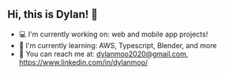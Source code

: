 ## Hi, this is Dylan! 👋

- 💻 I'm currently working on: web and mobile app projects! 
- 🔎 I'm currently learning: AWS, Typescript, Blender, and more
- 📩 You can reach me at: dylanmoo2020@gmail.com, https://www.linkedin.com/in/dylanmoo/
